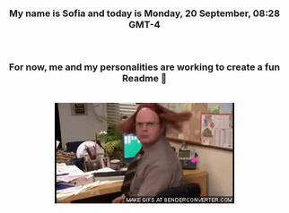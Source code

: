 


<div align="center">
<h3 >My name is Sofia and today is Monday, 20 September, 08:28 GMT-4</h3><br>
<h3 >For now, me and my personalities are working to create a fun Readme 👋
</h3><br>
<img src='img/dwight.gif' alt='working...'/>
</div>
